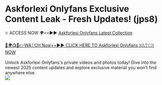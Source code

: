 # Askforlexi Onlyfans Exclusive Content Leak - Fresh Updates! (jps8)

🔥 ACCESS NOW 🌍==►► <a href="https://tinyurl.com/kvy9nzfs" rel="nofollow">Askforlexi Onlyfans Latest Collection</a>
<br><br>
[🔴🌍📺📱👉WA𝚃CH Now==►► CLICK HERE TO Askforlexi Onlyfans 𝚆𝙰𝚃𝙲𝙷 NOW](https://tinyurl.com/kvy9nzfs)
<br><br>
Unlock Askforlexi Onlyfans's private videos and photos today! Dive into the newest 2025 content updates and explore exclusive material you won’t find anywhere else.
<br>
<a href="https://tinyurl.com/kvy9nzfs" rel="nofollow" data-target="animated-image.originalLink"><img src="https://camo.githubusercontent.com/8a4f000d20f83aca3bf7ec5f350d767afa0574a8a352519fd8cfa583a6f93a33/68747470733a2f2f692e696d6775722e636f6d2f644a486b345a712e676966" data-canonical-src="https://i.imgur.com/dJHk4Zq.gif" style="max-width: 100%; display: inline-block;" data-target="animated-image.originalImage"></a>
<br>
